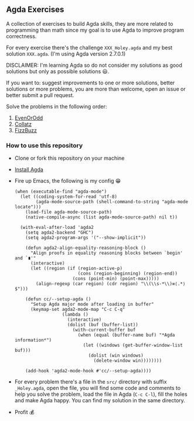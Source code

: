 ## Agda Exercises

A collection of exercises to build Agda skills, they are more related to
programming than math since my goal is to use Agda to improve program
correctness.

For every exercise there's the challenge `XXX_Holey.agda` and my best solution
`XXX.agda`. (I'm using Agda version 2.7.0.1)

DISCLAIMER: I'm learning Agda so do not consider my solutions as good solutions
but only as possible solutions 😃.

If you want to: suggest improvements to one or more solutions, better solutions
or more problems, you are more than welcome, open an issue or better submit a
pull request.

Solve the problems in the following order:

1. [EvenOrOdd](./src/EvenOrOdd_Holey.agda)
2. [Collatz](./src/Collatz_Holey.agda)
3. [FizzBuzz](./src/FizzBuzz_Holey.agda)

### How to use this repository

- Clone or fork this repository on your machine
- [Install Agda](https://agda.readthedocs.io/en/latest/getting-started/installation.html)
- Fire up Emacs, the following is my config 😁

  ```
  (when (executable-find "agda-mode")
    (let ((coding-system-for-read 'utf-8)
          (agda-mode-source-path (shell-command-to-string "agda-mode locate")))
      (load-file agda-mode-source-path)
      (native-compile-async (list agda-mode-source-path) nil t))

    (with-eval-after-load 'agda2
      (setq agda2-backend "GHC")
      (setq agda2-program-args '("--show-implicit"))

      (defun agda2-align-equality-reasoning-block ()
        "Align proofs in equality reasoning blocks between `begin' and `∎'"
        (interactive)
        (let ((region (if (region-active-p)
                          (cons (region-beginning) (region-end))
                        (cons (point-min) (point-max)))))
          (align-regexp (car region) (cdr region) "\\(\\s-*\\)≡⟨.*⟩$")))

      (defun cc/--setup-agda ()
        "Setup Agda major mode after loading in buffer"
        (keymap-set agda2-mode-map "C-c C-q"
                    (lambda ()
                      (interactive)
                      (dolist (buf (buffer-list))
                        (with-current-buffer buf
                          (when (equal (buffer-name buf) "*Agda information*")
                            (let ((windows (get-buffer-window-list buf)))
                              (dolist (win windows)
                                (delete-window win))))))))

      (add-hook 'agda2-mode-hook #'cc/--setup-agda))))
  ```

- For every problem there's a file in the `src/` directory with suffix
  `_Holey.agda`, open the file, you will find some code and comments to help you
  solve the problem, load the file in Agda (`C-c C-l`), fill the holes and make
  Agda happy. You can find my solution in the same directory.
- Profit 💰
